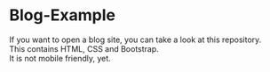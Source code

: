 # Blog-Example
If you want to open a blog site, you can take a look at this repository. <br>
This contains HTML, CSS and Bootstrap. <br>
It is not mobile friendly, yet.<br>
